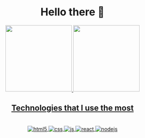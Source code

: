   <div align="center">
   <h1> Hello there 👋 </h1>
  </div>

  <div align="center">
    <a href="https://github.com/Sampai0z">
    <img height="180em" src="https://github-readme-stats.vercel.app/api?username=Sampai0z&show_icons=true&theme=light&include_all_commits=true&count_private=true"/>
    <img height="180em" src="https://github-readme-stats.vercel.app/api/top-langs/?username=Sampai0z&layout=compact&langs_count=7&theme=light"/>
  </div>
  
  <div align="center">
   <h2>Technologies that I use the most</h2>
  </div>
  
  <div style="display: inline_block" align="center"><br>
    <img align="center" alt="html5" src="https://img.shields.io/badge/HTML5-E34F26?style=for-the-badge&logo=html5&logoColor=white" />
    <img align="center" alt="css" src="https://img.shields.io/badge/CSS3-1572B6?style=for-the-badge&logo=css3&logoColor=white" />
    <img align="center" alt="js" src="https://img.shields.io/badge/JavaScript-F7DF1E?style=for-the-badge&logo=javascript&logoColor=black" />
    <img align="center" alt="react" src="https://img.shields.io/badge/React-20232A?style=for-the-badge&logo=react&logoColor=61DAFB" />
    <img align="center" alt="nodejs" src="https://img.shields.io/badge/Node.js-43853D?style=for-the-badge&logo=node.js&logoColor=white" />

  </div>
